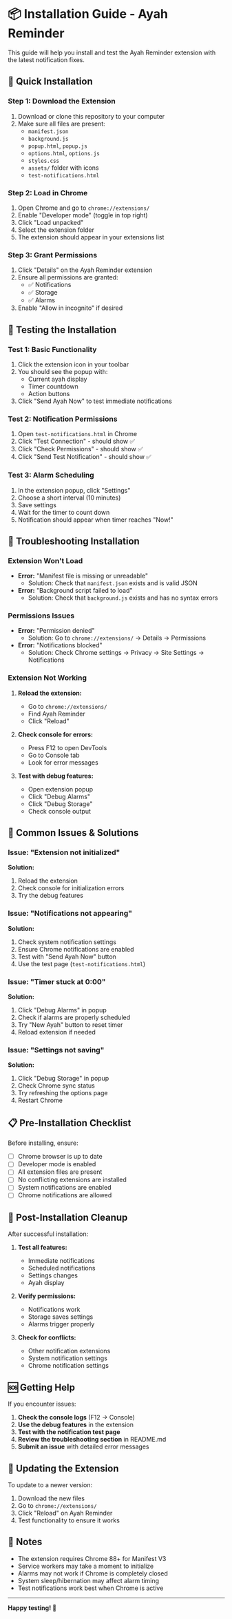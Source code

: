 # 📦 Installation Guide - Ayah Reminder

This guide will help you install and test the Ayah Reminder extension with the latest notification fixes.

## 🚀 Quick Installation

### Step 1: Download the Extension
1. Download or clone this repository to your computer
2. Make sure all files are present:
   - `manifest.json`
   - `background.js`
   - `popup.html`, `popup.js`
   - `options.html`, `options.js`
   - `styles.css`
   - `assets/` folder with icons
   - `test-notifications.html`

### Step 2: Load in Chrome
1. Open Chrome and go to `chrome://extensions/`
2. Enable "Developer mode" (toggle in top right)
3. Click "Load unpacked"
4. Select the extension folder
5. The extension should appear in your extensions list

### Step 3: Grant Permissions
1. Click "Details" on the Ayah Reminder extension
2. Ensure all permissions are granted:
   - ✅ Notifications
   - ✅ Storage
   - ✅ Alarms
3. Enable "Allow in incognito" if desired

## 🧪 Testing the Installation

### Test 1: Basic Functionality
1. Click the extension icon in your toolbar
2. You should see the popup with:
   - Current ayah display
   - Timer countdown
   - Action buttons
3. Click "Send Ayah Now" to test immediate notifications

### Test 2: Notification Permissions
1. Open `test-notifications.html` in Chrome
2. Click "Test Connection" - should show ✅
3. Click "Check Permissions" - should show ✅
4. Click "Send Test Notification" - should show ✅

### Test 3: Alarm Scheduling
1. In the extension popup, click "Settings"
2. Choose a short interval (10 minutes)
3. Save settings
4. Wait for the timer to count down
5. Notification should appear when timer reaches "Now!"

## 🔧 Troubleshooting Installation

### Extension Won't Load
- **Error:** "Manifest file is missing or unreadable"
  - Solution: Check that `manifest.json` exists and is valid JSON
- **Error:** "Background script failed to load"
  - Solution: Check that `background.js` exists and has no syntax errors

### Permissions Issues
- **Error:** "Permission denied"
  - Solution: Go to `chrome://extensions/` → Details → Permissions
- **Error:** "Notifications blocked"
  - Solution: Check Chrome settings → Privacy → Site Settings → Notifications

### Extension Not Working
1. **Reload the extension:**
   - Go to `chrome://extensions/`
   - Find Ayah Reminder
   - Click "Reload"

2. **Check console for errors:**
   - Press F12 to open DevTools
   - Go to Console tab
   - Look for error messages

3. **Test with debug features:**
   - Open extension popup
   - Click "Debug Alarms"
   - Click "Debug Storage"
   - Check console output

## 🎯 Common Issues & Solutions

### Issue: "Extension not initialized"
**Solution:**
1. Reload the extension
2. Check console for initialization errors
3. Try the debug features

### Issue: "Notifications not appearing"
**Solution:**
1. Check system notification settings
2. Ensure Chrome notifications are enabled
3. Test with "Send Ayah Now" button
4. Use the test page (`test-notifications.html`)

### Issue: "Timer stuck at 0:00"
**Solution:**
1. Click "Debug Alarms" in popup
2. Check if alarms are properly scheduled
3. Try "New Ayah" button to reset timer
4. Reload extension if needed

### Issue: "Settings not saving"
**Solution:**
1. Click "Debug Storage" in popup
2. Check Chrome sync status
3. Try refreshing the options page
4. Restart Chrome

## 📋 Pre-Installation Checklist

Before installing, ensure:

- [ ] Chrome browser is up to date
- [ ] Developer mode is enabled
- [ ] All extension files are present
- [ ] No conflicting extensions are installed
- [ ] System notifications are enabled
- [ ] Chrome notifications are allowed

## 🧹 Post-Installation Cleanup

After successful installation:

1. **Test all features:**
   - Immediate notifications
   - Scheduled notifications
   - Settings changes
   - Ayah display

2. **Verify permissions:**
   - Notifications work
   - Storage saves settings
   - Alarms trigger properly

3. **Check for conflicts:**
   - Other notification extensions
   - System notification settings
   - Chrome notification settings

## 🆘 Getting Help

If you encounter issues:

1. **Check the console logs** (F12 → Console)
2. **Use the debug features** in the extension
3. **Test with the notification test page**
4. **Review the troubleshooting section** in README.md
5. **Submit an issue** with detailed error messages

## 🔄 Updating the Extension

To update to a newer version:

1. Download the new files
2. Go to `chrome://extensions/`
3. Click "Reload" on Ayah Reminder
4. Test functionality to ensure it works

## 📝 Notes

- The extension requires Chrome 88+ for Manifest V3
- Service workers may take a moment to initialize
- Alarms may not work if Chrome is completely closed
- System sleep/hibernation may affect alarm timing
- Test notifications work best when Chrome is active

---

**Happy testing! 🌟**

